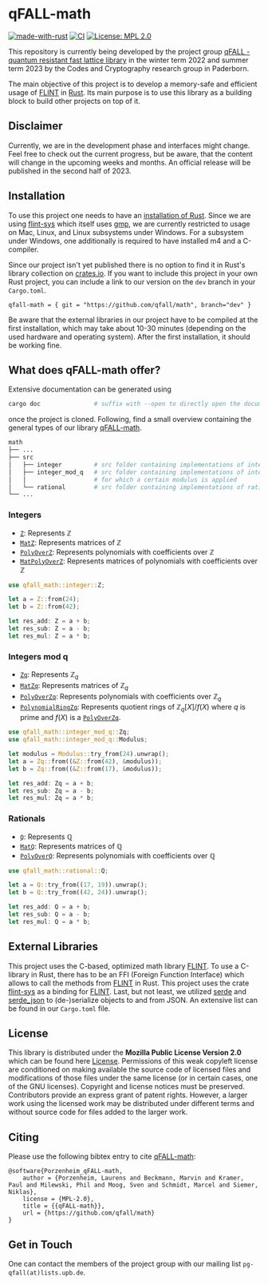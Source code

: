 # qFALL-math

[![made-with-rust](https://img.shields.io/badge/Made%20with-Rust-1f425f.svg)](https://www.rust-lang.org/)
[![CI](https://github.com/qfall/math/actions/workflows/push.yml/badge.svg?branch=dev)](https://github.com/qfall/math/actions/workflows/pull_request.yml)
[![License: MPL 2.0](https://img.shields.io/badge/License-MPL_2.0-brightgreen.svg)](https://opensource.org/licenses/MPL-2.0)

This repository is currently being developed by the project group [qFALL - quantum resistant fast lattice library](https://cs.uni-paderborn.de/cuk/lehre/veranstaltungen/ws-2022-23/project-group-qfall) in the winter term 2022 and summer term 2023 by the Codes and Cryptography research group in Paderborn.

The main objective of this project is to develop a memory-safe and efficient usage of
[FLINT](https://flintlib.org/) in [Rust](https://www.rust-lang.org/). Its main purpose
is to use this library as a building block to build other projects on top of it.

## Disclaimer

Currently, we are in the development phase and interfaces might change.
Feel free to check out the current progress, but be aware, that the content will
change in the upcoming weeks and months. An official release will be published in the second half of 2023.

## Installation

To use this project one needs to have an [installation of Rust](https://www.rust-lang.org/tools/install). Since we are using [flint-sys](https://crates.io/crates/flint-sys)
which itself uses [gmp](https://gmplib.org/manual/), we are currently restricted to usage on Mac, Linux, and Linux subsystems under Windows. For a subsystem under Windows, one additionally is required to have installed m4 and a C-compiler.

Since our project isn't yet published there is no option to find it in Rust's library collection on [crates.io](https://crates.io/).
If you want to include this project in your own Rust project, you can
include a link to our version on the `dev` branch in your `Cargo.toml`.

```text
qfall-math = { git = "https://github.com/qfall/math", branch="dev" }
```

Be aware that the external libraries in our project have to be compiled at the first installation,
which may take about 10-30 minutes (depending on the used hardware and operating system). After the first installation, it should be working fine.

## What does qFALL-math offer?

Extensive documentation can be generated using

```bash
cargo doc               # suffix with --open to directly open the documentation
```

once the project is cloned. Following, find a small overview containing the general types of our library [qFALL-math](https://github.com/qfall/math).

```bash
math
├── ...
├── src
│   ├── integer         # src folder containing implementations of integers
│   ├── integer_mod_q   # src folder containing implementations of integers
│   │                   # for which a certain modulus is applied
│   └── rational        # src folder containing implementations of rationals
└── ...
```

### Integers

- [`Z`](https://github.com/qfall/math/blob/dev/src/integer/z.rs): Represents $\mathbb Z$
- [`MatZ`](https://github.com/qfall/math/blob/dev/src/integer/mat_z.rs): Represents matrices of $\mathbb Z$
- [`PolyOverZ`](https://github.com/qfall/math/blob/dev/src/integer/poly_over_z.rs): Represents polynomials with coefficients over $\mathbb Z$
- [`MatPolyOverZ`](https://github.com/qfall/math/blob/dev/src/integer/mat_poly_over_z.rs): Represents matrices of polynomials with coefficients over $\mathbb Z$

```rust
use qfall_math::integer::Z;

let a = Z::from(24);
let b = Z::from(42);

let res_add: Z = a + b;
let res_sub: Z = a - b;
let res_mul: Z = a * b;
```

### Integers mod q

- [`Zq`](https://github.com/qfall/math/blob/dev/src/integer_mod_q/zq.rs): Represents $\mathbb Z_q$
- [`MatZq`](https://github.com/qfall/math/blob/dev/src/integer_mod_q/mat_zq.rs): Represents matrices of $\mathbb Z_q$
- [`PolyOverZq`](https://github.com/qfall/math/blob/dev/src/integer_mod_q/poly_over_zq.rs): Represents polynomials with coefficients over $\mathbb Z_q$
- [`PolynomialRingZq`](https://github.com/qfall/math/blob/dev/src/integer_mod_q/polynomial_ring_zq.rs): Represents quotient rings of $\mathbb Z_q[X]/f(X)$ where $q$ is prime and $f(X)$ is a [`PolyOverZq`](https://github.com/qfall/math/blob/dev/src/integer_mod_q/poly_over_zq.rs).

```rust
use qfall_math::integer_mod_q::Zq;
use qfall_math::integer_mod_q::Modulus;

let modulus = Modulus::try_from(24).unwrap();
let a = Zq::from((&Z::from(42), &modulus));
let b = Zq::from((&Z::from(17), &modulus));

let res_add: Zq = a + b;
let res_sub: Zq = a - b;
let res_mul: Zq = a * b;
```

### Rationals

- [`Q`](https://github.com/qfall/math/blob/dev/src/rational/q.rs): Represents $\mathbb Q$
- [`MatQ`](https://github.com/qfall/math/blob/dev/src/rational/mat.rs): Represents matrices of $\mathbb Q$
- [`PolyOverQ`](https://github.com/qfall/math/blob/dev/src/rational/poly_over_q.rs): Represents polynomials with coefficients over $\mathbb Q$

```rust
use qfall_math::rational::Q;

let a = Q::try_from((17, 19)).unwrap();
let b = Q::try_from((42, 24)).unwrap();

let res_add: Q = a + b;
let res_sub: Q = a - b;
let res_mul: Q = a * b;
```

## External Libraries

This project uses the C-based, optimized math library [FLINT](https://flintlib.org/). To use a C-library in Rust, there has to be an FFI (Foreign Function Interface) which allows to call the methods from [FLINT](https://flintlib.org/) in Rust. This project uses the crate [flint-sys](https://github.com/alex-ozdemir/flint-rs/tree/master/flint-sys) as a binding for [FLINT](https://flintlib.org/).
Last, but not least, we utilized [serde](https://crates.io/crates/serde) and [serde_json](https://crates.io/crates/serde_json) to (de-)serialize objects to and from JSON. An extensive list can be found in our `Cargo.toml` file.

## License

This library is distributed under the **Mozilla Public License Version 2.0** which can be found here [License](https://github.com/qfall/math/blob/dev/LICENSE).
Permissions of this weak copyleft license are conditioned on making available the source code of licensed files and modifications of those files under the same license (or in certain cases, one of the GNU licenses). Copyright and license notices must be preserved. Contributors provide an express grant of patent rights. However, a larger work using the licensed work may be distributed under different terms and without source code for files added to the larger work.

## Citing

Please use the following bibtex entry to cite [qFALL-math](https://github.com/qfall/math):

```text
@software{Porzenheim_qFALL-math,
    author = {Porzenheim, Laurens and Beckmann, Marvin and Kramer, Paul and Milewski, Phil and Moog, Sven and Schmidt, Marcel and Siemer, Niklas},
    license = {MPL-2.0},
    title = {{qFALL-math}},
    url = {https://github.com/qfall/math}
}
```

## Get in Touch

One can contact the members of the project group with our mailing list `pg-qfall(at)lists.upb.de`.
